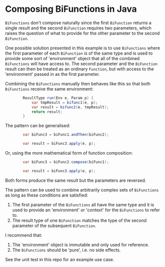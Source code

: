 # Composing BiFunctions in Java
`BiFunctions` don't compose naturally since the first `BiFunction` returns a single result and the second `BiFunction` requires
two parameters, which raises the question of what to provide for the other parameter to the second `BiFunction`.

One possible solution presented in this example is to use `BiFunctions` where the first parameter of each `BiFunction` is of 
the same type and is used to provide some sort of 'environment' object that all of the combined `BiFunctions` will have 
access to. The second parameter and the `BiFunction` result can then be treated as an ordinary `Function`, but with 
access to the 'environment' passed in as the first parameter.

Combining the `BiFunctions` manually then behaves like this so that both `BiFunctions` receive the same environment:
```java
        ResultType run(Env e, Param p) {
            var tmpResult = bifunc1(e, p);
            var result = bifunc2(e, tmpResult);
            return result;
        }
```
The pattern can be generalised:
```java
        var biFunc3 = biFunc1.andThen(biFunc2);

        var result = biFunc3.apply(e, p);
```
Or, using the more mathematical form of function composition:
```java
        var biFunc3 = biFunc2.compose(biFunc1);

        var result = biFunc3.apply(e, p);
```
Both forms produce the same result but the parameters are reversed.

The pattern can be used to combine arbitrarily complex sets of `BiFunctions` as long as these conditions are satisfied:
1. The first parameter of the `BiFunctions` all have the same type and it is used to provide an 'environment' or 'context' for the `BiFunctions` to refer to.
2. The result type of one `BiFunction` matches the type of the second parameter of the subsequent `BiFunction`.

I recommend that:
1. The 'environment' object is immutable and only used for reference.
2. The `BiFunctions` should be 'pure', i.e. no side effects.

See the unit test in this repo for an example use case.

